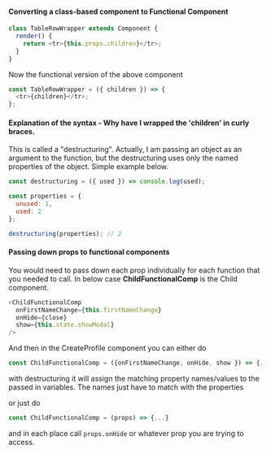 #### Converting a class-based component to Functional Component

```js
class TableRowWrapper extends Component {
  render() {
    return <tr>{this.props.children}</tr>;
  }
}
```

Now the functional version of the above component

```js
const TableRowWrapper = ({ children }) => {
  <tr>{children}</tr>;
};
```

#### Explanation of the syntax - Why have I wrapped the 'children' in curly braces.

This is called a "destructuring". Actually, I am passing an object as an argument to the function, but the destructuring uses only the named properties of the object. Simple example below.

```js
const destructuring = ({ used }) => console.log(used);

const properties = {
  unused: 1,
  used: 2
};

destructuring(properties); // 2
```

#### Passing down props to functional components

You would need to pass down each prop individually for each function that you needed to call. In below case **ChildFunctionalComp** is the Child component.

```js
<ChildFunctionalComp
  onFirstNameChange={this.firstNameChange}
  onHide={close}
  show={this.state.showModal}
/>
```

And then in the CreateProfile component you can either do

```js
const ChildFunctionalComp = ({onFirstNameChange, onHide, show }) => {...}
```

with destructuring it will assign the matching property names/values to the passed in variables. The names just have to match with the properties

or just do

```js
const ChildFunctionalComp = (props) => {...}

```

and in each place call `props.onHide` or whatever prop you are trying to access.
